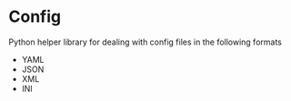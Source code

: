 # Config

Python helper library for dealing with config files in the following formats

- YAML
- JSON
- XML
- INI